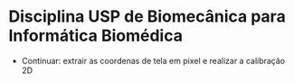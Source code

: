 # Disciplina USP de Biomecânica para Informática Biomédica 
* Continuar: extrair as coordenas de tela em pixel e realizar a calibração 2D
